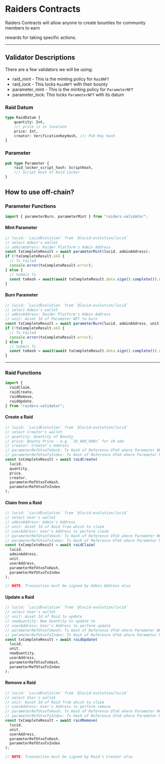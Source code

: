 # Raiders Contracts

Raiders Contracts will allow anyone to create bounties for community members to earn

rewards for taking specific actions.

---

## Validator Descriptions

There are a few validators we will be using:

- raid_mint - This is the minting policy for `RaidNFT`
- raid_lock - This locks `RaidNFT` with their bounty
- parameter_mint - This is the minting policy for `ParameterNFT`
- parameter_lock: This locks `ParameterNFT` with its datum

### Raid Datum

```rust
type RaidDatum {
	quantity: Int,
	/// price is in lovelace
	price: Int,
	creator: VerificationKeyHash, /// Pub Key Hash
}
```

### Parameter

```rust
pub type Parameter {
	raid_locker_script_hash: ScriptHash,
	/// Script Hash of Raid Locker
}
```

## How to use off-chain?

### Parameter Functions

```typescript
import { parameterBurn, parameterMint } from "raiders-validator";
```

#### Mint Parameter

```typescript
// lucid: `LucidEvolution` from `@lucid-evolution/lucid`
// select Admin's wallet
// adminAddress: Raider Platform's Admin Address
const txCompleteResult = await parameterMint(lucid, adminAddress);
if (!txCompleteResult.ok) {
  // Tx Failed
  console.error(txCompleteResult.error);
} else {
  // Submit Tx
  const txHash = await(await txCompleteResult.data.sign().complete()).submit();
}
```

#### Burn Parameter

```typescript
// lucid: `LucidEvolution` from `@lucid-evolution/lucid`
// select Admin's wallet
// adminAddress: Raider Platform's Admin Address
// unit: Asset Id of Parameter NFT to burn
const txCompleteResult = await parameterBurn(lucid, adminAddress, unit);
if (!txCompleteResult.ok) {
  // Tx Failed
  console.error(txCompleteResult.error);
} else {
  // Submit Tx
  const txHash = await(await txCompleteResult.data.sign().complete()).submit();
}
```

---

### Raid Functions

```typescript
import {
  raidClaim,
  raidCreate,
  raidRemove,
  raidUpdate,
} from "raiders-validator";
```

#### Create a Raid

```typescript
// lucid: `LucidEvolution` from `@lucid-evolution/lucid`
// select Creator's wallet
// quantity: Quantity of Bounty
// price: Bounty Price - e.g. `10_000_000n` for 10 ada
// creator: Creator's Address
// parameterRefUtxoTxHash: Tx Hash of Reference UTxO where Paremeter NFT exists
// parameterRefUtxoTxIndex: Tx Hash of Reference UTxO where Paremeter NFT exists
const txCompleteResult = await raidCreate(
  lucid,
  quantity,
  price,
  creator,
  parameterRefUtxoTxHash,
  parameterRefUtxoTxIndex
);
```

#### Claim from a Raid

```typescript
// lucid: `LucidEvolution` from `@lucid-evolution/lucid`
// select User's wallet
// adminAddress: Admin's Address
// unit: Asset Id of Raid from which to claim
// userAddress: User's Address to perform claim
// parameterRefUtxoTxHash: Tx Hash of Reference UTxO where Paremeter NFT exists
// parameterRefUtxoTxIndex: Tx Hash of Reference UTxO where Paremeter NFT exists
const txCompleteResult = await raidClaim(
  lucid,
  adminAddress,
  unit,
  userAddress,
  parameterRefUtxoTxHash,
  parameterRefUtxoTxIndex
);

// NOTE: Transaction must be signed by Admin Address also
```

#### Update a Raid

```typescript
// lucid: `LucidEvolution` from `@lucid-evolution/lucid`
// select User's wallet
// unit: Asset Id of Raid to update
// newQuantity: New Quantity to update to
// userAddress: User's Address to perform update
// parameterRefUtxoTxHash: Tx Hash of Reference UTxO where Paremeter NFT exists
// parameterRefUtxoTxIndex: Tx Hash of Reference UTxO where Paremeter NFT exists
const txCompleteResult = await raidUpdate(
  lucid,
  unit,
  newQuantity,
  userAddress,
  parameterRefUtxoTxHash,
  parameterRefUtxoTxIndex
);
```

#### Remove a Raid

```typescript
// lucid: `LucidEvolution` from `@lucid-evolution/lucid`
// select User's wallet
// unit: Asset Id of Raid from which to claim
// userAddress: User's Address to perform remove
// parameterRefUtxoTxHash: Tx Hash of Reference UTxO where Paremeter NFT exists
// parameterRefUtxoTxIndex: Tx Hash of Reference UTxO where Paremeter NFT exists
const txCompleteResult = await raidRemove(
  lucid,
  unit,
  userAddress,
  parameterRefUtxoTxHash,
  parameterRefUtxoTxIndex
);

// NOTE: Transaction must be signed by Raid's Creator also
```
